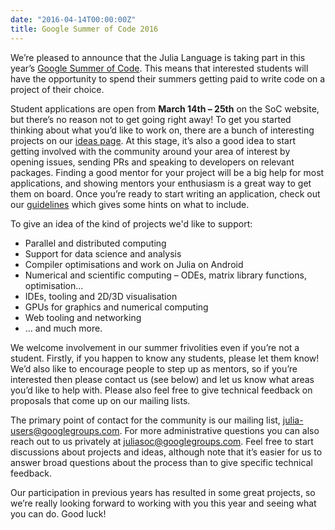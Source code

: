 ```yaml
---
date: "2016-04-14T00:00:00Z"
title: Google Summer of Code 2016
---
```


We’re pleased to announce that the Julia Language is taking part in this year’s [Google Summer of Code](https://summerofcode.withgoogle.com). This means that interested students will have the opportunity to spend their summers getting paid to write code on a project of their choice.

Student applications are open from **March 14th – 25th** on the SoC website, but there’s no reason not to get going right away! To get you started thinking about what you’d like to work on, there are a bunch of interesting projects on our [ideas page](http://julialang.org/jsoc). At this stage, it’s also a good idea to start getting involved with the community around your area of interest by opening issues, sending PRs and speaking to developers on relevant packages. Finding a good mentor for your project will be a big help for most applications, and showing mentors your enthusiasm is a great way to get them on board. Once you’re ready to start writing an application, check out our [guidelines](http://julialang.org/jsoc/guidelines/) which gives some hints on what to include.

To give an idea of the kind of projects we'd like to support:

* Parallel and distributed computing
* Support for data science and analysis
* Compiler optimisations and work on Julia on Android
* Numerical and scientific computing – ODEs, matrix library functions, optimisation…
* IDEs, tooling and 2D/3D visualisation
* GPUs for graphics and numerical computing
* Web tooling and networking
* … and much more.

We welcome involvement in our summer frivolities even if you’re not a student. Firstly, if you happen to know any students, please let them know! We’d also like to encourage people to step up as mentors, so if you’re interested then please contact us (see below) and let us know what areas you’d like to help with. Please also feel free to give technical feedback on proposals that come up on our mailing lists.

The primary point of contact for the community is our mailing list, julia-users@googlegroups.com. For more administrative questions you can also reach out to us privately at juliasoc@googlegroups.com. Feel free to start discussions about projects and ideas, although note that it’s easier for us to answer broad questions about the process than to give specific technical feedback.

Our participation in previous years has resulted in some great projects, so we’re really looking forward to working with you this year and seeing what you can do. Good luck!
